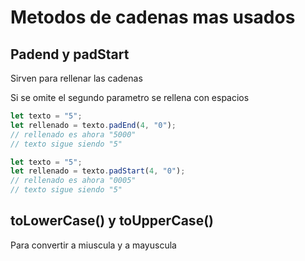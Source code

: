 # Metodos de cadenas mas usados

## Padend y padStart

Sirven para rellenar las cadenas

Si se omite el segundo parametro se rellena con espacios

```javascript
let texto = "5";
let rellenado = texto.padEnd(4, "0");
// rellenado es ahora "5000"
// texto sigue siendo "5"

let texto = "5";
let rellenado = texto.padStart(4, "0");
// rellenado es ahora "0005"
// texto sigue siendo "5"

```

## toLowerCase() y toUpperCase()

 Para convertir a miuscula y a mayuscula
